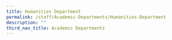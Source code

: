 ```yaml
---
title: Humanities Department
permalink: /staff/Academic-Departments/Humanities-Department
description: ""
third_nav_title: Academic Departments
---
```

